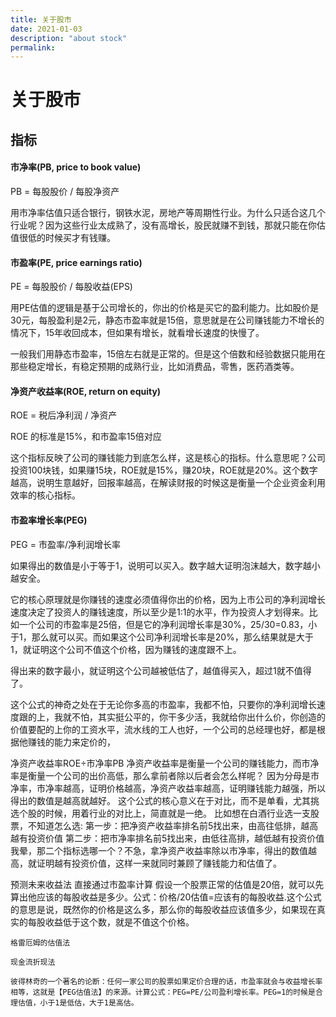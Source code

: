 ```yaml
---
title: 关于股市
date: 2021-01-03
description: "about stock"
permalink:
---
```


# 关于股市

## 指标
#### 市净率(PB, price to book value)
PB = 每股股价 / 每股净资产

用市净率估值只适合银行，钢铁水泥，房地产等周期性行业。为什么只适合这几个行业呢？因为这些行业太成熟了，没有高增长，股民就赚不到钱，那就只能在你估值很低的时候买才有钱赚。

#### 市盈率(PE, price earnings ratio)
PE = 每股股价 / 每股收益(EPS)

用PE估值的逻辑是基于公司增长的，你出的价格是买它的盈利能力。比如股价是30元，每股盈利是2元，静态市盈率就是15倍，意思就是在公司赚钱能力不增长的情况下，15年收回成本，但如果有增长，就看增长速度的快慢了。

一般我们用静态市盈率，15倍左右就是正常的。但是这个倍数和经验数据只能用在那些稳定增长，有稳定预期的成熟行业，比如消费品，零售，医药酒类等。

#### 净资产收益率(ROE, return on equity)
ROE = 税后净利润 / 净资产

ROE 的标准是15%，和市盈率15倍对应

这个指标反映了公司的赚钱能力到底怎么样，这是核心的指标。什么意思呢？公司投资100块钱，如果赚15块，ROE就是15%，赚20块，ROE就是20%。这个数字越高，说明生意越好，回报率越高，在解读财报的时候这是衡量一个企业资金利用效率的核心指标。

#### 市盈率增长率(PEG)
PEG = 市盈率/净利润增长率

如果得出的数值是小于等于1，说明可以买入。数字越大证明泡沫越大，数字越小越安全。 

它的核心原理就是你赚钱的速度必须值得你出的价格，因为上市公司的净利润增长速度决定了投资人的赚钱速度，所以至少是1:1的水平，作为投资人才划得来。比如一个公司的市盈率是25倍，但是它的净利润增长率是30%，25/30=0.83，小于1，那么就可以买。而如果这个公司净利润增长率是20%，那么结果就是大于1，就证明这个公司不值这个价格，因为赚钱的速度跟不上。

得出来的数字最小，就证明这个公司越被低估了，越值得买入，超过1就不值得了。

这个公式的神奇之处在于无论你多高的市盈率，我都不怕，只要你的净利润增长速度跟的上，我就不怕，其实挺公平的，你干多少活，我就给你出什么价，你创造的价值要配的上你的工资水平，流水线的工人也好，一个公司的总经理也好，都是根据他赚钱的能力来定价的，

净资产收益率ROE÷市净率PB
    净资产收益率是衡量一个公司的赚钱能力，而市净率是衡量一个公司的出价高低，那么拿前者除以后者会怎么样呢？
    因为分母是市净率，市净率越高，证明价格越高，净资产收益率越高，证明赚钱能力越强，所以得出的数值是越高就越好。
    这个公式的核心意义在于对比，而不是单看，尤其挑选个股的时候，用着行业的对比上，简直就是一绝。
    比如想在白酒行业选一支股票，不知道怎么选:
        第一步：把净资产收益率排名前5找出来，由高往低排，越高越有投资价值
        第二步：把市净率排名前5找出来，由低往高排，越低越有投资价值 
        我晕，那二个指标选哪一个？不急，拿净资产收益率除以市净率，得出的数值越高，就证明越有投资价值，这样一来就同时兼顾了赚钱能力和估值了。

预测未来收益法
    直接通过市盈率计算
        假设一个股票正常的估值是20倍，就可以先算出他应该的每股收益是多少。公式：价格/20估值=应该有的每股收益.这个公式的意思是说，既然你的价格是这么多，那么你的每股收益应该值多少，如果现在真实的每股收益低于这个数，就是不值这个价格。

    格雷厄姆的估值法

    现金流折现法

    彼得林奇的一个著名的论断：任何一家公司的股票如果定价合理的话，市盈率就会与收益增长率相等，这就是【PEG估值法】的来源。计算公式：PEG=PE/公司盈利增长率。PEG=1的时候是合理估值，小于1是低估，大于1是高估。